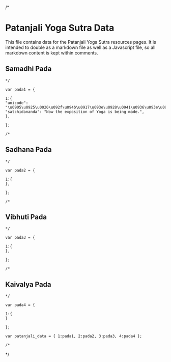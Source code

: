 /*
# Patanjali Yoga Sutra Data

This file contains data for the Patanjali Yoga Sutra resources pages.
It is intended to double as a markdown file as well as a Javascript
file, so all markdown content is kept within comments.

## Samadhi Pada

```
*/ 

var pada1 = {

1:{
"unicode":       "\u0905\u0925\u0020\u092f\u094b\u0917\u093e\u0928\u0941\u0936\u093e\u0938\u0928\u092e\u094d",
"satchidananda": "Now the exposition of Yoga is being made.",
},

}; 

/*
```

## Sadhana Pada

```
*/

var pada2 = {

1:{
},

};

/*
```

## Vibhuti Pada

```
*/

var pada3 = {

1:{
},

};

/*
```

## Kaivalya Pada

```
*/

var pada4 = {

1:{
}

};

var patanjali_data = { 1:pada1, 2:pada2, 3:pada3, 4:pada4 };

/*
```
*/
